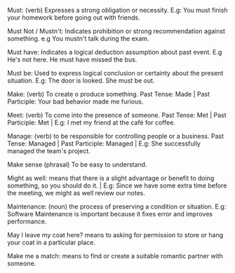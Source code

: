 Must: (verb) Expresses a strong obligation or necessity. E.g: You must finish your homework before going out with friends. 

Must Not / Mustn't: Indicates prohibition or strong recommendation against something. e.g You mustn't talk during the exam. 

Must have: Indicates a logical deduction assumption about past event. E.g He's not here. He must have missed the bus.

Must be: Used to express logical conclusion or certainty about the present situation. E.g: The door is looked. She must be out. 

Make: (verb) To create o produce something. Past Tense: Made | Past Participle: Your bad behavior made me furious.

Meet: (verb) To come into the presence of someone. Past Tense: Met | Past Participle: Met | E.g: I met my friend at the café for coffee.

Manage: (verb) to be responsible for controlling people or a business. Past Tense: Managed | Past Participle: Managed | E.g: She successfully managed the team's project. 

Make sense (phrasal) To be easy to understand.

Might as well: means that there is a slight advantage or benefit to doing something, so you should do it. | E.g: Since we have some extra time before the meeting, we might as well review our notes.

Maintenance: (noun) the process of preserving a condition or situation. E.g: Software Maintenance is important because it fixes error and improves performance. 

May I leave my coat here? means to asking for permission to store or hang your coat in a particular place. 

Make me a match: means to find or create a suitable romantic partner with someone. 
